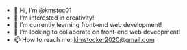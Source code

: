 - 👋 Hi, I’m @kmstoc01
- 👀 I’m interested in creativity!
- 🌱 I’m currently learning front-end web development!
- 💞️ I’m looking to collaborate on front-end web deveopment!
- 📫 How to reach me: kimstocker2020@gmail.com

<!---
kmstoc01/kmstoc01 is a ✨ special ✨ repository because its `README.md` (this file) appears on your GitHub profile.
You can click the Preview link to take a look at your changes.
--->
